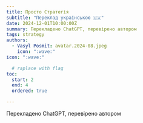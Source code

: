 ```yaml
---
title: Просто Стратегія
subtitle: "Переклад українською 🇺🇦"
date: 2024-12-01T10:00:00Z
summary: Перекладено ChatGPT, перевірено автором
tags: strategy
authors:
  - Vasyl Posmit: avatar.2024-08.jpeg 
    icon: ":wave:"
icon: ":wave:"

  # raplace with flag
toc:
  start: 2
  end: 4
  ordered: true

---
```


Перекладено ChatGPT, перевірено автором